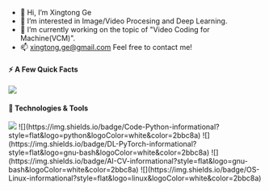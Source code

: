 - 👋 Hi, I’m Xingtong Ge
- 👀 I’m interested in Image/Video Procesing and Deep Learning.
- 🌱 I’m currently working on the topic of "Video Coding for Machine(VCM)".
- 📫 xingtong.ge@gmail.com Feel free to contact me!

<!---
XingtongGe/XingtongGe is a ✨ special ✨ repository because its `README.md` (this file) appears on your GitHub profile.
You can click the Preview link to take a look at your changes.
--->

#### ⚡️ A Few Quick Facts

<img src="https://github-readme-stats.vercel.app/api?username=XingtongGe&count_private=true&theme=merko"/>

#### 🔧 Technologies & Tools
<img src="https://img.shields.io/badge/C++-Compiled-informational?&labelColor=719ace&color=585858">
![](https://img.shields.io/badge/Code-Python-informational?style=flat&logo=python&logoColor=white&color=2bbc8a)
![](https://img.shields.io/badge/DL-PyTorch-informational?style=flat&logo=gnu-bash&logoColor=white&color=2bbc8a)
![](https://img.shields.io/badge/AI-CV-informational?style=flat&logo=gnu-bash&logoColor=white&color=2bbc8a)
![](https://img.shields.io/badge/OS-Linux-informational?style=flat&logo=linux&logoColor=white&color=2bbc8a)
